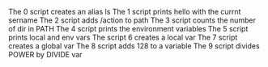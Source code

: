 The 0 script creates an alias ls
The 1 script prints hello with the currnt sername
The 2 script adds /action to path
The 3 script counts the number of dir in PATH
The 4 script prints the environment variables
The 5 script prints local and env vars
The script 6 creates a local var
The 7 script creates a global var
The 8 script adds 128 to a variable
The 9 script divides POWER by DIVIDE var
